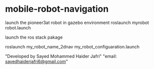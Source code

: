 # mobile-robot-navigation
launch the pioneer3at robot in gazebo environment
roslaunch myrobot robot.launch 

launch the ros stack pakage

roslaunch my_robot_name_2dnav my_robot_configuaration.launch





"Developed by Sayed Mohammed Haider Jafri"
"email: sayedhaiderjafri6@gmail.com"
